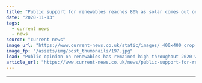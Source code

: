 ```yaml
---
title: "Public support for renewables reaches 80% as solar comes out on top"
date: "2020-11-13"
tags: 
  - current news
  - news
source: "current news"
image_url: "https://www.current-news.co.uk/static/images/_400x400_crop_center-center/GettyImages-662095604_703_469.jpg"
image_fp: "/assets/img/post_thumbnails/197.jpg"
lead: "​Public opinion on renewables has remained high throughout 2020 with 80%​ stating they now support renewable generation."
article_url: "https://www.current-news.co.uk/news/public-support-for-renewables-reaches-80-as-solar-comes-out-on-top?utm_source=rss-feeds&utm_medium=rss&utm_campaign=rss"
---
```


---
